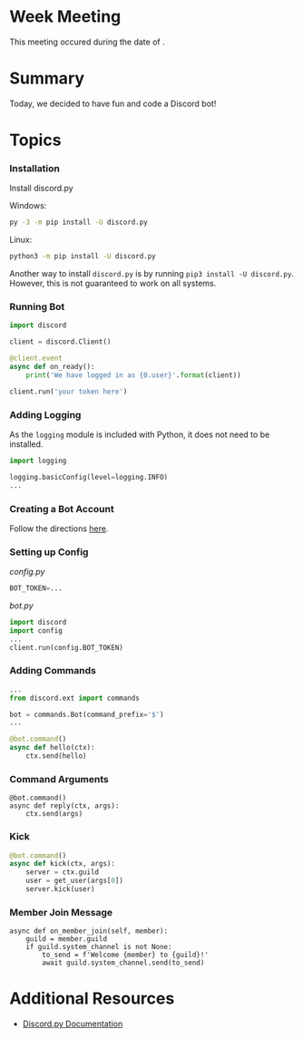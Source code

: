 # Week <int> Meeting
This meeting occured during the date of <date>.

# Summary
Today, we decided to have fun and code a Discord bot!

# Topics

### Installation
Install discord.py 

Windows:
```bash
py -3 -m pip install -U discord.py
```

Linux:
```bash
python3 -m pip install -U discord.py
```

Another way to install `discord.py` is by running `pip3 install -U discord.py`. However, this is not guaranteed to work on all systems.

### Running Bot
```python
import discord

client = discord.Client()

@client.event
async def on_ready():
    print('We have logged in as {0.user}'.format(client))

client.run('your token here')
```

### Adding Logging
As the `logging` module is included with Python, it does not need to be installed.

```python
import logging

logging.basicConfig(level=logging.INFO)
...
```

### Creating a Bot Account
Follow the directions [here](https://discordpy.readthedocs.io/en/latest/discord.html).

### Setting up Config
*config.py*
```python
BOT_TOKEN=...
```

*bot.py*
```python
import discord
import config
...
client.run(config.BOT_TOKEN)
```

### Adding Commands
```python
...
from discord.ext import commands

bot = commands.Bot(command_prefix='$')
...

@bot.command()
async def hello(ctx):
    ctx.send(hello)
```

### Command Arguments
```
@bot.command()
async def reply(ctx, args):
    ctx.send(args)
```

### Kick
```python
@bot.command()
async def kick(ctx, args):
    server = ctx.guild
    user = get_user(args[0])
    server.kick(user)
```

### Member Join Message
```
async def on_member_join(self, member):
    guild = member.guild
    if guild.system_channel is not None:
        to_send = f'Welcome {member} to {guild}!'
        await guild.system_channel.send(to_send)
```

# Additional Resources
- [Discord.py Documentation](https://discordpy.readthedocs.io/en/latest/)
